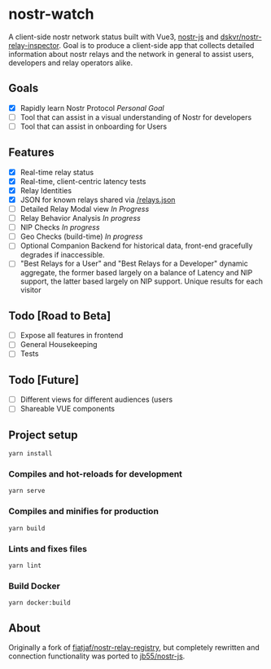# nostr-watch

A client-side nostr network status built with Vue3, [nostr-js](https://github.com/jb55/nostr-js) and [dskvr/nostr-relay-inspector](https://github.com/dskvr/nostr-relay-inspector). Goal is to produce a client-side app that collects detailed information about nostr relays and the network in general to assist users, developers and relay operators alike.

## Goals 
- [x] Rapidly learn Nostr Protocol _Personal Goal_
- [ ] Tool that can assist in a visual understanding of Nostr for developers 
- [ ] Tool that can assist in onboarding for Users

## Features
- [x] Real-time relay status 
- [x] Real-time, client-centric latency tests 
- [x] Relay Identities
- [x] JSON for known relays shared via [/relays.json](https://nostr.watch/relays.json)
- [ ] Detailed Relay Modal view _In Progress_ 
- [ ] Relay Behavior Analysis _In progress_
- [ ] NIP Checks _In progress_ 
- [ ] Geo Checks (build-time) _In progress_ 
- [ ] Optional Companion Backend for historical data, front-end gracefully degrades if inaccessible. 
- [ ] "Best Relays for a User" and "Best Relays for a Developer" dynamic aggregate, the former based largely on a balance of Latency and NIP support, the latter based largely on NIP support. Unique results for each visitor

## Todo [Road to Beta] 
- [ ] Expose all features in frontend 
- [ ] General Housekeeping 
- [ ] Tests

## Todo [Future] 
- [ ] Different views for different audiences (users
- [ ] Shareable VUE components 

## Project setup
```
yarn install
```

### Compiles and hot-reloads for development
```
yarn serve
```

### Compiles and minifies for production
```
yarn build
```

### Lints and fixes files
```
yarn lint
```


### Build Docker
```
yarn docker:build
```

## About
Originally a fork of [fiatjaf/nostr-relay-registry](http://github.com/fiatjaf/nostr-relay-registry), but completely rewritten and connection functionality was ported to [jb55/nostr-js](http://github.com/jb55/nostr-js).
